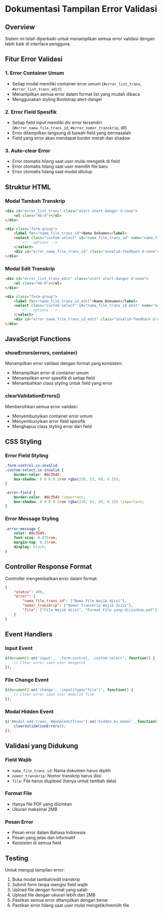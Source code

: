 # Dokumentasi Tampilan Error Validasi

## Overview
Sistem ini telah diperbaiki untuk menampilkan semua error validasi dengan lebih baik di interface pengguna.

## Fitur Error Validasi

### 1. Error Container Umum
- Setiap modal memiliki container error umum (`#error_list_trans`, `#error_list_trans_edit`)
- Menampilkan semua error dalam format list yang mudah dibaca
- Menggunakan styling Bootstrap alert-danger

### 2. Error Field Spesifik
- Setiap field input memiliki div error tersendiri (`#error_nama_file_trans_id`, `#error_nomor_transkrip`, dll)
- Error ditampilkan langsung di bawah field yang bermasalah
- Field yang error akan mendapat border merah dan shadow

### 3. Auto-clear Error
- Error otomatis hilang saat user mulai mengetik di field
- Error otomatis hilang saat user memilih file baru
- Error otomatis hilang saat modal ditutup

## Struktur HTML

### Modal Tambah Transkrip
```html
<div id="error_list_trans" class="alert alert-danger d-none">
    <ul class="mb-0"></ul>
</div>

<div class="form-group">
    <label for="nama_file_trans_id">Nama Dokumen</label>
    <select class="custom-select" id="nama_file_trans_id" name="nama_file_trans_id">
        <!-- options -->
    </select>
    <div id="error_nama_file_trans_id" class="invalid-feedback d-none"></div>
</div>
```

### Modal Edit Transkrip
```html
<div id="error_list_trans_edit" class="alert alert-danger d-none">
    <ul class="mb-0"></ul>
</div>

<div class="form-group">
    <label for="nama_file_trans_id_edit">Nama Dokumen</label>
    <select class="custom-select" id="nama_file_trans_id_edit" name="nama_file_trans_id">
        <!-- options -->
    </select>
    <div id="error_nama_file_trans_id_edit" class="invalid-feedback d-none"></div>
</div>
```

## JavaScript Functions

### showErrors(errors, container)
Menampilkan error validasi dengan format yang konsisten:
- Menampilkan error di container umum
- Menampilkan error spesifik di setiap field
- Menambahkan class styling untuk field yang error

### clearValidationErrors()
Membersihkan semua error validasi:
- Menyembunyikan container error umum
- Menyembunyikan error field spesifik
- Menghapus class styling error dari field

## CSS Styling

### Error Field Styling
```css
.form-control.is-invalid,
.custom-select.is-invalid {
    border-color: #dc3545;
    box-shadow: 0 0 0 0.2rem rgba(220, 53, 69, 0.25);
}

.error-field {
    border-color: #dc3545 !important;
    box-shadow: 0 0 0 0.2rem rgba(220, 53, 69, 0.25) !important;
}
```

### Error Message Styling
```css
.error-message {
    color: #dc3545;
    font-size: 0.875rem;
    margin-top: 0.25rem;
    display: block;
}
```

## Controller Response Format

Controller mengembalikan error dalam format:
```json
{
    "status": 400,
    "error": {
        "nama_file_trans_id": ["Nama File Wajib diisi"],
        "nomor_transkrip": ["Nomor Transkrip Wajib diisi"],
        "file": ["File Wajib diisi", "Format File yang diizinkan:pdf"]
    }
}
```

## Event Handlers

### Input Event
```javascript
$(document).on('input', '.form-control, .custom-select', function() {
    // Clear error saat user mengetik
});
```

### File Change Event
```javascript
$(document).on('change', 'input[type="file"]', function() {
    // Clear error saat user memilih file
});
```

### Modal Hidden Event
```javascript
$('#modal-add-trans, #modaleditTrans').on('hidden.bs.modal', function() {
    clearValidationErrors();
});
```

## Validasi yang Didukung

### Field Wajib
- `nama_file_trans_id`: Nama dokumen harus dipilih
- `nomor_transkrip`: Nomor transkrip harus diisi
- `file`: File harus diupload (hanya untuk tambah data)

### Format File
- Hanya file PDF yang diizinkan
- Ukuran maksimal 2MB

### Pesan Error
- Pesan error dalam Bahasa Indonesia
- Pesan yang jelas dan informatif
- Konsisten di semua field

## Testing

Untuk menguji tampilan error:
1. Buka modal tambah/edit transkrip
2. Submit form tanpa mengisi field wajib
3. Upload file dengan format yang salah
4. Upload file dengan ukuran lebih dari 2MB
5. Pastikan semua error ditampilkan dengan benar
6. Pastikan error hilang saat user mulai mengetik/memilih file 